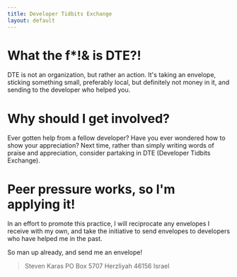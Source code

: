```yaml
---
title: Developer Tidbits Exchange
layout: default
---
```


What the f*!& is DTE?!
======================
DTE is not an organization, but rather an action. It's taking an envelope, sticking something small, preferably local, but definitely not money in it, and sending to the developer who helped you.

Why should I get involved?
==========================
Ever gotten help from a fellow developer? Have you ever wondered how to show your appreciation? Next time, rather than simply writing words of praise and appreciation, consider partaking in DTE (Developer Tidbits Exchange).

Peer pressure works, so I'm applying it!
========================================
In an effort to promote this practice, I will reciprocate any envelopes I receive with my own, and take the initiative to send envelopes to developers who have helped me in the past.

So man up already, and send me an envelope!

>	Steven Karas
>	PO Box 5707
>	Herzliyah 46156
>	Israel

